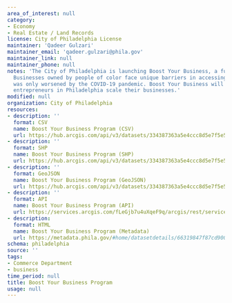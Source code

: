 ```yaml
---
area_of_interest: null
category:
- Economy
- Real Estate / Land Records
license: City of Philadelphia License
maintainer: 'Qadeer Gulzari'
maintainer_email: 'qadeer.gulzari@phila.gov'
maintainer_link: null
maintainer_phone: null
notes: 'The City of Philadelphia is launching Boost Your Business, a fund for equitable business growth.
  Businesses owned by people of color face unique barriers in accessing resources and opportunities, which
  was only worsened by the COVID-19 pandemic. Boost Your Business will provide funding to help diverse
  entrepreneurs in Philadelphia scale their businesses.'
modified: null
organization: City of Philadelphia
resources:
- description: ''
  format: CSV
  name: Boost Your Business Program (CSV)
  url: https://hub.arcgis.com/api/v3/datasets/334387363a5e4ccc8d5e7f5e556192fc_0/downloads/data?format=csv&spatialRefId=2272&where=1%3D1
- description: ''
  format: SHP
  name: Boost Your Business Program (SHP)
  url: https://hub.arcgis.com/api/v3/datasets/334387363a5e4ccc8d5e7f5e556192fc_0/downloads/data?format=shp&spatialRefId=2272&where=1%3D1
- description: ''
  format: GeoJSON
  name: Boost Your Business Program (GeoJSON)
  url: https://hub.arcgis.com/api/v3/datasets/334387363a5e4ccc8d5e7f5e556192fc_0/downloads/data?format=geojson&spatialRefId=4326&where=1%3D1  
- description: ''
  format: API
  name: Boost Your Business Program (API)
  url: https://services.arcgis.com/fLeGjb7u4uXqeF9q/arcgis/rest/services/boost_your_business/FeatureServer/0/query?outFields=*&where=1%3D1 
- description:
  format: HTML
  name: Boost Your Business Program (Metadata)
  url: https://metadata.phila.gov/#home/datasetdetails/66319847f87cd90028649038/representationdetails/66319847f87cd90028649060/  
schema: philadelphia
source: ''
tags:
- Commerce Department
- business
time_period: null
title: Boost Your Business Program
usage: null
---
```


